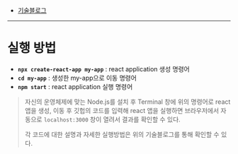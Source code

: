 - [기술블로그](https://velog.io/@freedy/series/Web)

---

# 실행 방법
- **`npx create-react-app my-app`** : react application 생성 명령어
- **`cd my-app`** : 생성한 my-app으로 이동 명령어
- **`npm start`** : react application 실행 명령어

>자신의 운영체제에 맞는 Node.js를 설치 후
Terminal 창에 위의 명령어로 react 앱을 생성, 
이동 후 깃헙의 코드를 입력해 react 앱을 실행하면
브라우저에서 자동으로 `localhost:3000` 창이 열려서 결과를 확인할 수 있다.
>
>각 코드에 대한 설명과 자세한 실행방법은 위의 기술블로그를 통해 확인할 수 있다.
